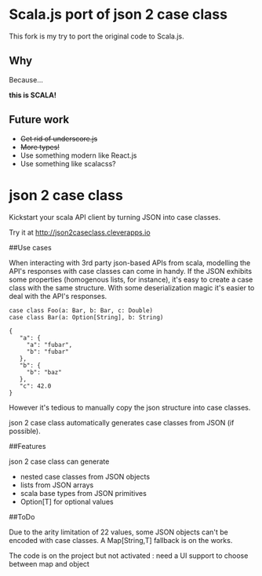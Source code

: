 Scala.js port of json 2 case class 
=================

This fork is my try to port the original code to Scala.js.

## Why
  
  Because...
 
  **this is SCALA!**
    
## Future work

 * ~~Get rid of underscore.js~~
 * ~~More types!~~
 * Use something modern like React.js
 * Use something like scalacss?

json 2 case class
=================

Kickstart your scala API client by turning JSON into case classes.

Try it at <http://json2caseclass.cleverapps.io>

##Use cases

When interacting with 3rd party json-based APIs from scala, modelling the API's responses with case classes
can come in handy.
If the JSON exhibits some properties (homogenous lists, for instance), it's easy to create a case class with
the same structure. With some deserialization magic it's easier to deal with the API's responses.

    case class Foo(a: Bar, b: Bar, c: Double)
    case class Bar(a: Option[String], b: String)
    
    {
       "a": {
         "a": "fubar",
         "b": "fubar"
       },
       "b": {
         "b": "baz"
       },
       "c": 42.0
    }

However it's tedious to manually copy the json structure into case classes.

json 2 case class automatically generates case classes from JSON (if possible).

##Features

json 2 case class can generate

 - nested case classes from JSON objects
 - lists from JSON arrays
 - scala base types from JSON primitives
 - Option[T] for optional values

##ToDo

Due to the arity limitation of 22 values, some JSON objects can't be encoded with case classes.
A Map[String,T] fallback is on the works.

The code is on the project but not activated : need a UI support to choose between map and object
